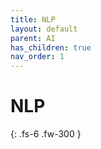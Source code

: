 ```yaml
---
title: NLP
layout: default
parent: AI
has_children: true
nav_order: 1
---
```


# NLP

{: .fs-6 .fw-300 }
